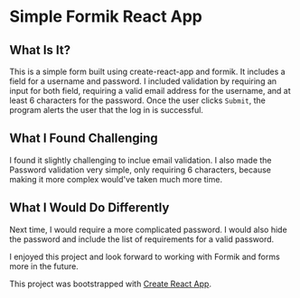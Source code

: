# Simple Formik React App

## What Is It?
This is a simple form built using create-react-app and formik. It includes a field for a username and password. I included validation by requiring an input for both field, requiring a valid email address for the username, and at least 6 characters for the password. Once the user clicks `Submit`, the program alerts the user that the log in is successful. 

## What I Found Challenging
I found it slightly challenging to inclue email validation. I also made the Password validation very simple, only requiring 6 characters, because making it more complex would've taken much more time.

## What I Would Do Differently
Next time, I would require a more complicated password. I would also hide the password and include the list of requirements for a valid password. 

I enjoyed this project and look forward to working with Formik and forms more in the future.

This project was bootstrapped with [Create React App](https://github.com/facebook/create-react-app).

